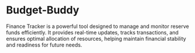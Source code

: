 # Budget-Buddy
 Finance Tracker is a powerful tool designed to manage and monitor reserve funds efficiently. It provides real-time updates, tracks transactions, and ensures optimal allocation of resources, helping maintain financial stability and readiness for future needs.
